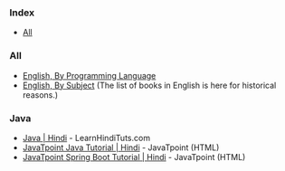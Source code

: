 ### Index

* [All](#all)


### All

* [English, By Programming Language](free-programming-books-langs.md)
* [English, By Subject](free-programming-books-subjects.md)
  (The list of books in English is here for historical reasons.)


### Java

* [Java | Hindi](https://www.learnhindituts.com/java) - LearnHindiTuts.com
* [JavaTpoint Java Tutorial | Hindi](https://www.javatpoint.com/java-tutorial-hindi) - JavaTpoint (HTML)
* [JavaTpoint Spring Boot Tutorial | Hindi](https://www.javatpoint.com/spring-boot-tutorial-hindi) - JavaTpoint (HTML)
